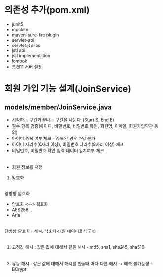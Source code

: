 # 의존성 추가(pom.xml)
- junit5
- mockito
- maven-sure-fire plugin
- servlet-api
- servlet.jsp-api
- jstl api
- jstl implementation
- lombok
- 톰캣11 서버 설정

# 회원 가입 기능 설계(JoinService)
## models/member/JoinService.java
- 시작하는 구간과 끝나는 구간을 나눈다. (Start S, End E)
- 필수 항목 검증(아이디, 비밀번호, 비밀번호 확인, 회원명, 이메일, 회원가입약관 동의)
- 아이디 중복 여부 체크 - 중복된 경우 가입 불가
- 아이디 자리수(6자리 이상), 비밀번호 자리수(8자리 이상) 체크
- 비밀번호, 비밀번호 확인 입력 데이터 일치여부 체크
######
- 회원 정보를 저장 
1) 암호화
######
양방향 암호화 
- 암호화 <--> 복호화 
- AES256... 
- Aria
######
단방향 암호화 - 해시, 복호화x (원 데이터로 복구x)
######
1) 고정값 해시 : 값은 값에 대해서 같은 해시 - md5, sha1, sha245, sha516
######
2) 유동 해시 : 같은 값에 대해서 해시를 만들때 마다 다른 해시 -> 예측 불가능성 - BCrypt
